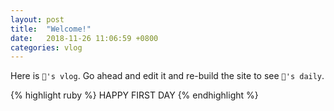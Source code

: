 ```yaml
---
layout: post
title:  "Welcome!"
date:   2018-11-26 11:06:59 +0800
categories: vlog
---
```

Here is `🐍's vlog`. Go ahead and edit it and re-build the site to see `🐍's daily`.

{% highlight ruby %}
HAPPY FIRST DAY
{% endhighlight %}

<!-- Check out the [Jekyll docs][jekyll-docs] for more info on how to get the most out of Jekyll. File all bugs/feature requests at [Jekyll’s GitHub repo][jekyll-gh]. If you have questions, you can ask them on [Jekyll Talk][jekyll-talk].

[jekyll-docs]: https://jekyllrb.com/docs/home
[jekyll-gh]:   https://github.com/jekyll/jekyll
[jekyll-talk]: https://talk.jekyllrb.com/ -->

